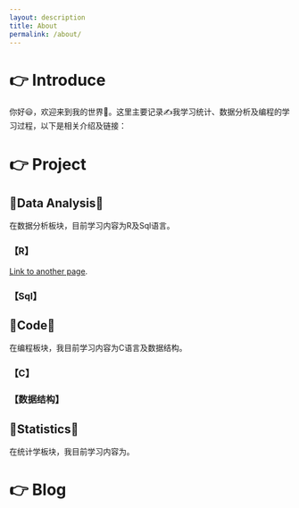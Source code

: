 ```yaml
---
layout: description
title: About
permalink: /about/
---
```


# 👉 Introduce
你好😃，欢迎来到我的世界🙌。这里主要记录✍我学习统计、数据分析及编程的学习过程，以下是相关介绍及链接：

# 👉 Project

## 🔗Data Analysis🔗

在数据分析板块，目前学习内容为R及Sql语言。

### 【R】
[Link to another page](./another-page.html).

### 【Sql】

## 🔗Code🔗
在编程板块，我目前学习内容为C语言及数据结构。

### 【C】

### 【数据结构】

## 🔗Statistics🔗
在统计学板块，我目前学习内容为。

# 👉 Blog
